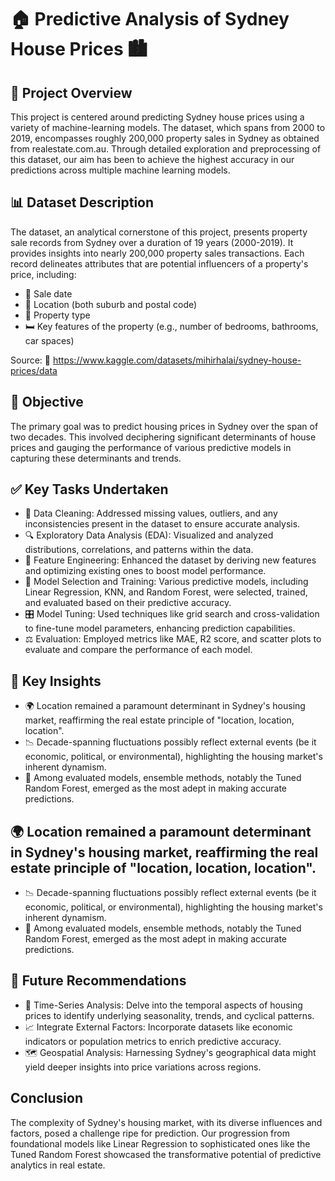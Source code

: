 # 🏠 Predictive Analysis of Sydney House Prices 🏙️
## 🌆 Project Overview
This project is centered around predicting Sydney house prices using a variety of machine-learning models. The dataset, which spans from 2000 to 2019, encompasses roughly 200,000 property sales in Sydney as obtained from realestate.com.au. Through detailed exploration and preprocessing of this dataset, our aim has been to achieve the highest accuracy in our predictions across multiple machine learning models.
## 📊 Dataset Description
The dataset, an analytical cornerstone of this project, presents property sale records from Sydney over a duration of 19 years (2000-2019). It provides insights into nearly 200,000 property sales transactions. Each record delineates attributes that are potential influencers of a property's price, including:
- 📅 Sale date
- 📍 Location (both suburb and postal code)
- 🏡 Property type
- 🛏️ Key features of the property (e.g., number of bedrooms, bathrooms, car spaces)

Source: 🔗 https://www.kaggle.com/datasets/mihirhalai/sydney-house-prices/data

## 🎯 Objective
The primary goal was to predict housing prices in Sydney over the span of two decades. This involved deciphering significant determinants of house prices and gauging the performance of various predictive models in capturing these determinants and trends.

## ✅ Key Tasks Undertaken

- 🧹 Data Cleaning: Addressed missing values, outliers, and any inconsistencies present in the dataset to ensure accurate analysis.
- 🔍 Exploratory Data Analysis (EDA): Visualized and analyzed distributions, correlations, and patterns within the data.
- 🔧 Feature Engineering: Enhanced the dataset by deriving new features and optimizing existing ones to boost model performance.
- 🤖 Model Selection and Training: Various predictive models, including Linear Regression, KNN, and Random Forest, were selected, trained, and evaluated based on their predictive accuracy.
- 🎛️ Model Tuning: Used techniques like grid search and cross-validation to fine-tune model parameters, enhancing prediction capabilities.
- ⚖️ Evaluation: Employed metrics like MAE, R2 score, and scatter plots to evaluate and compare the performance of each model.

## 🧠 Key Insights
- 🌍 Location remained a paramount determinant in Sydney's housing market, reaffirming the real estate principle of "location, location, location".
- 📉 Decade-spanning fluctuations possibly reflect external events (be it economic, political, or environmental), highlighting the housing market's inherent dynamism.
- 🌲 Among evaluated models, ensemble methods, notably the Tuned Random Forest, emerged as the most adept in making accurate predictions.

## 🌍 Location remained a paramount determinant in Sydney's housing market, reaffirming the real estate principle of "location, location, location".
- 📉 Decade-spanning fluctuations possibly reflect external events (be it economic, political, or environmental), highlighting the housing market's inherent dynamism.
- 🌲 Among evaluated models, ensemble methods, notably the Tuned Random Forest, emerged as the most adept in making accurate predictions.
## 🌟 Future Recommendations
- 📆 Time-Series Analysis: Delve into the temporal aspects of housing prices to identify underlying seasonality, trends, and cyclical patterns.
- 📈 Integrate External Factors: Incorporate datasets like economic indicators or population metrics to enrich predictive accuracy.
- 🗺️ Geospatial Analysis: Harnessing Sydney's geographical data might yield deeper insights into price variations across regions.

##  Conclusion
The complexity of Sydney's housing market, with its diverse influences and factors, posed a challenge ripe for prediction. Our progression from foundational models like Linear Regression to sophisticated ones like the Tuned Random Forest showcased the transformative potential of predictive analytics in real estate.



  
